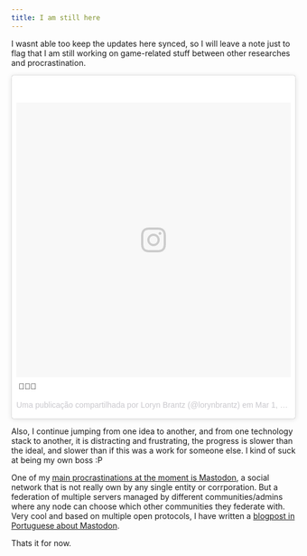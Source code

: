 ```yaml
---
title: I am still here
---
```


I wasnt able too keep the updates here synced, so I will leave a note just
to flag that I am still working on game-related stuff between other
researches and procrastination.

<blockquote class="instagram-media" data-instgrm-captioned data-instgrm-version="7" style=" background:#FFF; border:0; border-radius:3px; box-shadow:0 0 1px 0 rgba(0,0,0,0.5),0 1px 10px 0 rgba(0,0,0,0.15); margin: 1px; max-width:658px; padding:0; width:99.375%; width:-webkit-calc(100% - 2px); width:calc(100% - 2px);"><div style="padding:8px;"> <div style=" background:#F8F8F8; line-height:0; margin-top:40px; padding:50.0% 0; text-align:center; width:100%;"> <div style=" background:url(data:image/png;base64,iVBORw0KGgoAAAANSUhEUgAAACwAAAAsCAMAAAApWqozAAAABGdBTUEAALGPC/xhBQAAAAFzUkdCAK7OHOkAAAAMUExURczMzPf399fX1+bm5mzY9AMAAADiSURBVDjLvZXbEsMgCES5/P8/t9FuRVCRmU73JWlzosgSIIZURCjo/ad+EQJJB4Hv8BFt+IDpQoCx1wjOSBFhh2XssxEIYn3ulI/6MNReE07UIWJEv8UEOWDS88LY97kqyTliJKKtuYBbruAyVh5wOHiXmpi5we58Ek028czwyuQdLKPG1Bkb4NnM+VeAnfHqn1k4+GPT6uGQcvu2h2OVuIf/gWUFyy8OWEpdyZSa3aVCqpVoVvzZZ2VTnn2wU8qzVjDDetO90GSy9mVLqtgYSy231MxrY6I2gGqjrTY0L8fxCxfCBbhWrsYYAAAAAElFTkSuQmCC); display:block; height:44px; margin:0 auto -44px; position:relative; top:-22px; width:44px;"></div></div> <p style=" margin:8px 0 0 0; padding:0 4px;"> <a href="https://www.instagram.com/p/BRHZ10PF1N5/" style=" color:#000; font-family:Arial,sans-serif; font-size:14px; font-style:normal; font-weight:normal; line-height:17px; text-decoration:none; word-wrap:break-word;" target="_blank">😬😬😬</a></p> <p style=" color:#c9c8cd; font-family:Arial,sans-serif; font-size:14px; line-height:17px; margin-bottom:0; margin-top:8px; overflow:hidden; padding:8px 0 7px; text-align:center; text-overflow:ellipsis; white-space:nowrap;">Uma publicação compartilhada por Loryn Brantz (@lorynbrantz) em <time style=" font-family:Arial,sans-serif; font-size:14px; line-height:17px;" datetime="2017-03-02T00:30:26+00:00">Mar 1, 2017 às 4:30 PST</time></p></div></blockquote>
<script async defer src="//platform.instagram.com/en_US/embeds.js"></script>

Also, I continue jumping from one idea to another, and from one
technology stack to another, it is distracting and frustrating, 
the progress is slower than the ideal, and slower than if this was
a work for someone else. I kind of suck at being my own boss :P

One of my [main procrastinations at the moment is Mastodon][fabricio], a social network
that is not really own by any single entity or corrporation. But a 
federation of multiple servers managed by different communities/admins
where any node can choose which other communities they federate with. Very cool
and based on multiple open protocols, I have written a [blogpost in Portuguese about Mastodon][mastodon].

Thats it for now.

[fabricio]: https://mastodon.social/@fabricio
[mastodon]: https://blog.fabricio.org/mastodonte/


